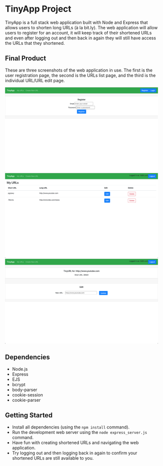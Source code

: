 # TinyApp Project

TinyApp is a full stack web application built with Node and Express that allows users to shorten long URLs (à la bit.ly). The web application will allow users to register for an account, it will keep track of their shortened URLs and even after logging out and then back in again they will still have access the URLs that they shortened.

## Final Product

These are three screenshots of the web application in use. The first is the user registration page, the second is the URLs list page, and the third is the individual URL/URL edit page.

!["Screenshot of user registration page"](https://github.com/BMWSawyer/tinyapp/blob/master/docs/register-page.png?raw=true)
!["Screenshot of user urls page"](https://github.com/BMWSawyer/tinyapp/blob/master/docs/urls-page.png?raw=true)
!["Screenshot of user url-show/url-edit page"](https://github.com/BMWSawyer/tinyapp/blob/master/docs/urlshow-edit-page.png?raw=true)

## Dependencies

- Node.js
- Express
- EJS
- bcrypt
- body-parser
- cookie-session
- cookie-parser

## Getting Started

- Install all dependencies (using the `npm install` command).
- Run the development web server using the `node express_server.js` command.
- Have fun with creating shortened URLs and navigating the web application.
- Try logging out and then logging back in again to confirm your shortened URLs are still available to you.